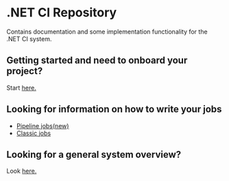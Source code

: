 # .NET CI Repository

Contains documentation and some implementation functionality for the .NET CI system.

## Getting started and need to onboard your project?

Start [here.](docs/CI-ONBOARDING.md)

## Looking for information on how to write your jobs

* [Pipeline jobs(new)](docs/WRITING-NETCI.md)
* [Classic jobs](docs/WRITING-NETCI.md)

## Looking for a general system overview?

Look [here.](docs/SYSTEM-OVERVIEW.md)
